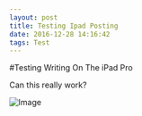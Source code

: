 ```yaml
---
layout: post
title: Testing Ipad Posting
date: 2016-12-28 14:16:42
tags: Test
---
```


#Testing Writing On The iPad Pro

Can this really work?

![Image](2016-12-28_image.jpg)

